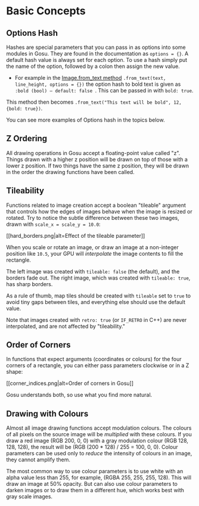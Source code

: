 # Basic Concepts

## Options Hash
Hashes are special parameters that you can pass in as options into some modules in Gosu. They are found in the documentation as `options = {}`. A default hash value is always set for each option. To use a hash simply put the name of the option, followed by a colon then assign the new value.
* For example in the [Image.from_text method](https://www.rubydoc.info/github/gosu/gosu/master/Gosu%2FImage%2Efrom_text) `.from_text(text, line_height, options = {})` the option hash to bold text is given as `:bold (bool) — default: false `. This can be passed in with `bold: true`.

This method then becomes `.from_text("This text will be bold", 12,{bold: true})`.

You can see more examples of Options hash in the topics below.

## Z Ordering

All drawing operations in Gosu accept a floating-point value called "z". Things drawn with a higher z position will be drawn on top of those with a lower z position. If two things have the same z position, they will be drawn in the order the drawing functions have been called.

## Tileability

Functions related to image creation accept a boolean "tileable" argument that controls how the edges of images behave when the image is resized or rotated. Try to notice the subtle difference between these two images, drawn with `scale_x = scale_y = 10.0`:

[[hard_borders.png|alt=Effect of the tileable parameter]]

When you scale or rotate an image, or draw an image at a non-integer position like `10.5`, your GPU will *interpolate* the image contents to fill the rectangle.

The left image was created with `tileable: false` (the default), and the borders fade out. The right image, which was created with `tileable: true`, has sharp borders.

As a rule of thumb, map tiles should be created with `tileable` set to `true` to avoid tiny gaps between tiles, and everything else should use the default value.

Note that images created with `retro: true` (or `IF_RETRO` in C++) are never interpolated, and are not affected by "tileability."

## Order of Corners

In functions that expect arguments (coordinates or colours) for the four corners of a rectangle, you can either pass parameters clockwise or in a Z shape:

[[corner_indices.png|alt=Order of corners in Gosu]]

Gosu understands both, so use what you find more natural.

## Drawing with Colours

Almost all image drawing functions accept modulation colours. The colours of all pixels on the source image will be *multiplied* with these colours. If you draw a red image (RGB 200, 0, 0) with a gray modulation colour (RGB 128, 128, 128), the result will be (RGB (200 * 128) / 255 = 100, 0, 0). Colour parameters can be used only to *reduce* the intensity of colours in an image, they cannot amplify them.

The most common way to use colour parameters is to use white with an alpha value less than 255, for example, (RGBA 255, 255, 255, 128). This will draw an image at 50% opacity. But can also use colour parameters to darken images or to draw them in a different hue, which works best with gray scale images.